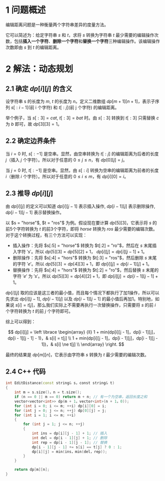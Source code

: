 # 1 问题概述

编辑距离问题是一种衡量两个字符串差异的度量方法。

它可以简述为：给定字符串 $s$ 和 $t$，求将 $s$ 转换为字符串 $t$ 最少需要的编辑操作次数，包括**插入一个字符**、**删除一个字符**和**替换一个字符**三种编辑操作。该编辑操作次数即由 $s$ 到 $t$ 的编辑距离。

# 2 解法：动态规划

## 2.1 确定 $dp[i][j]$ 的含义

设字符串 s 的长度为 $m$, $t$ 的长度为 $n$。定义二维数组 $dp[m + 1][n + 1]$，表示子序列 $s[:i - 1]$(前 i 个字符) 和 $t[:j]$(前 j 个字符) 的编辑距离。

举个例子，当 $s[:3] = cat$, $t[:3] = bat$ 时。由 $s[:3]$ 转换到 $t[:3]$ 只需替换 $c$ 为 $b$ 即可，故 $dp[3][3] = 1$。

## 2.2 确定边界条件

当 $i = 0$ 时, $s[:-1]$ 是空串。显然，由空串转换为 $t[:j]$ 的编辑距离为后者的长度 $j$（插入 $j$ 个字符）。所以对于任意的 $0 \le j \le n$，有 $dp[0][j] = j$。

当 $j = 0$ 时, $t[:-1]$ 是空串。显然，由 $s[:i]$ 转换为空串的编辑距离为前者的长度 $i$（删除 $i$ 个字符）。所以对于任意的 $0 \le i \le m$，有 $dp[i][0] = i$。

## 2.3 推导 $dp[i][j]$

由 $dp[i][j]$ 的定义可以知道 $dp[i][j - 1]$ 表示插入操作, $dp[i - 1][j]$ 表示删除操作, $dp[i-1][j-1]$ 表示替换操作。

以 $s = "horse"$, $t = "ros"$ 为例。假设现在要计算 $dp[5][3]$，它表示将 $s$ 的前5个字符转换为 $t$ 的前3个字符，即将 $horse$ 转换为 $ros$ 最少需要的编辑次数。对于这个转换过程，有三个方法可以实现：
- 插入操作：先将 $s[:5] = "horse"$ 转换为 $t[:2] = "ro"$，然后在 $s$ 末尾插入字符 $'s'$。所以 $dp[5][3] = dp[5][2] + 1$， $dp[i][j] = dp[i][j - 1] + 1$。
- 删除操作：先将 $s[:4] = "hors"$ 转换为 $t[:3] = "ros"$，然后删除 $s$ 末尾的字符 $'e'$。所以 $dp[5][3] = dp[4][3] + 1$，即 $dp[i][j] = dp[i - 1][j] + 1$。
- 替换操作：先将 $s[:4] = "hors"$ 转换为 $t[:2] = "ro"$，然后替换 $s$ 末尾的字符 $'e'$ 为 $'s'$。所以 $dp[5][3] = dp[4][2] + 1$，即 $dp[i][j] = dp[i - 1][j - 1] + 1$。

$dp[i][j]$ 取的应该是这三者的最小值，而且每个情况下都执行了加1操作，所以可以先求出 $dp[i][j - 1]$, $dp[i - 1][j]$ 以及 $dp[i - 1][j - 1]$ 的最小值后再加1。特别地，如果说 $s[i] = t[j]$，那么我们实际上不需要再执行一次替换操作，只需要将 $s$ 的前 $i$ 个字符转换为 $t$ 的前 $j$ 个字符即可。

综上可以得到：

$$
dp[i][j] = \left \lbrace \begin{array} {ll}
1 + min(dp[i][j - 1]，dp[i - 1][j]，dp[i - 1][j - 1] - 1)，& s[i] = t[j] \\
1 + min(dp[i][j - 1]，dp[i - 1][j]，dp[i - 1][j - 1])，& s[i] \ne t[j] \\
\end{array} \right.
$$

最终的结果是 $dp[m][n]$，它表示由字符串 $s$ 转换为 $t$ 最少需要的编辑次数。

## 2.4 C++ 代码

```cpp
int EditDistance(const string& s，const string& t)
{
    int m = s.size()，n = t.size();
    if (n == 0 || m == 0) return m + n; // 有一个为空串，返回长度之和
    vector<vector<int>> dp(m + 1，vector<int>(n + 1，0));
    for (int i = 0; i <= m; ++i) dp[i][0] = i;
    for (int j = 0; j <= n; ++j) dp[0][j] = j;
    for (int i = 1; i <= m; ++i)
    {
        for (int j = 1; j <= n; ++j)
        {
            int ins = dp[i][j - 1] + 1; // 插入
            int del = dp[i - 1][j] + 1; // 删除
            int rep = dp[i - 1][j - 1]; // 替换
            dp[i - 1][j - 1] += s[i] == t[j] ? 0 : 1;
            dp[i][j] = min(ins，min(del，rep));
        }
    }

    return dp[m][n];
}
```
